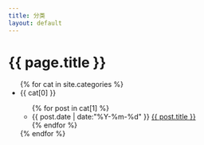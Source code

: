 ```yaml
---
title: 分类
layout: default
---
```


<div class="container-fluid single">
	<div class="row">
		<div itemscope itemtype="http://schema.org/Article" class="col-md-12 article">
			<h1 class="header" itemprop="name">{{ page.title }}</h1>
			<div class="content-panel content">
				<span itemprop="articleBody">
					<ul>
						{% for cat in site.categories %}
							<li id="{{ cat[0] }}">{{ cat[0] }}</li>
							<ul>
								{% for post in cat[1] %}
									<li class="listing-item">
										<time datetime="{{ post.date | date:"%Y-%m-%d" }}">{{ post.date | date:"%Y-%m-%d" }}</time>
										<a href="{{ post.url }}" title="{{ post.title }}">{{ post.title }}</a>
									</li>
								{% endfor %}
							</ul>
						{% endfor %}
					</ul>
				</span>
			</div>
		</div>
	</div>
</div>

